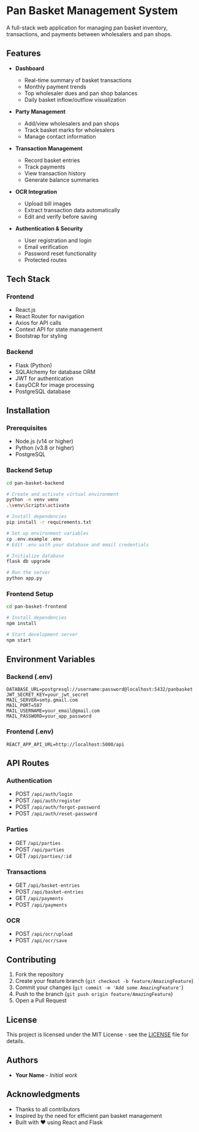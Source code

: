 # Pan Basket Management System

A full-stack web application for managing pan basket inventory, transactions, and payments between wholesalers and pan shops.

## Features

- **Dashboard**
  - Real-time summary of basket transactions
  - Monthly payment trends
  - Top wholesaler dues and pan shop balances
  - Daily basket inflow/outflow visualization

- **Party Management**
  - Add/view wholesalers and pan shops
  - Track basket marks for wholesalers
  - Manage contact information

- **Transaction Management**
  - Record basket entries
  - Track payments
  - View transaction history
  - Generate balance summaries

- **OCR Integration**
  - Upload bill images
  - Extract transaction data automatically
  - Edit and verify before saving

- **Authentication & Security**
  - User registration and login
  - Email verification
  - Password reset functionality
  - Protected routes

## Tech Stack

### Frontend
- React.js
- React Router for navigation
- Axios for API calls
- Context API for state management
- Bootstrap for styling

### Backend
- Flask (Python)
- SQLAlchemy for database ORM
- JWT for authentication
- EasyOCR for image processing
- PostgreSQL database

## Installation

### Prerequisites
- Node.js (v14 or higher)
- Python (v3.8 or higher)
- PostgreSQL

### Backend Setup
```bash
cd pan-basket-backend

# Create and activate virtual environment
python -m venv venv
.\venv\Scripts\activate

# Install dependencies
pip install -r requirements.txt

# Set up environment variables
cp .env.example .env
# Edit .env with your database and email credentials

# Initialize database
flask db upgrade

# Run the server
python app.py
```

### Frontend Setup
```bash
cd pan-basket-frontend

# Install dependencies
npm install

# Start development server
npm start
```

## Environment Variables

### Backend (.env)
```
DATABASE_URL=postgresql://username:password@localhost:5432/panbasket
JWT_SECRET_KEY=your_jwt_secret
MAIL_SERVER=smtp.gmail.com
MAIL_PORT=587
MAIL_USERNAME=your_email@gmail.com
MAIL_PASSWORD=your_app_password
```

### Frontend (.env)
```
REACT_APP_API_URL=http://localhost:5000/api
```

## API Routes

### Authentication
- POST `/api/auth/login`
- POST `/api/auth/register`
- POST `/api/auth/forgot-password`
- POST `/api/auth/reset-password`

### Parties
- GET `/api/parties`
- POST `/api/parties`
- GET `/api/parties/:id`

### Transactions
- GET `/api/basket-entries`
- POST `/api/basket-entries`
- GET `/api/payments`
- POST `/api/payments`

### OCR
- POST `/api/ocr/upload`
- POST `/api/ocr/save`

## Contributing

1. Fork the repository
2. Create your feature branch (`git checkout -b feature/AmazingFeature`)
3. Commit your changes (`git commit -m 'Add some AmazingFeature'`)
4. Push to the branch (`git push origin feature/AmazingFeature`)
5. Open a Pull Request

## License

This project is licensed under the MIT License - see the [LICENSE](LICENSE) file for details.

## Authors

- **Your Name** - *Initial work*

## Acknowledgments

- Thanks to all contributors
- Inspired by the need for efficient pan basket management
- Built with ❤️ using React and Flask
